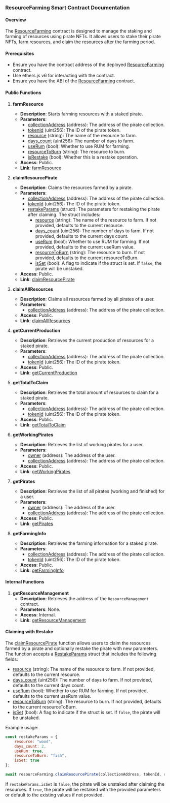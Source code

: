 ### ResourceFarming Smart Contract Documentation

#### Overview
The [ResourceFarming](https://github.com/arrland/strategy-game-smart-contracts/tree/main/contracts/ResourceFarming.sol#L16) contract is designed to manage the staking and farming of resources using pirate NFTs. It allows users to stake their pirate NFTs, farm resources, and claim the resources after the farming period.

#### Prerequisites
- Ensure you have the contract address of the deployed [ResourceFarming](https://github.com/arrland/strategy-game-smart-contracts/tree/main/contracts/ResourceFarming.sol#L16) contract.
- Use ethers.js v6 for interacting with the contract.
- Ensure you have the ABI of the [ResourceFarming](https://github.com/arrland/strategy-game-smart-contracts/tree/main/contracts/ResourceFarming.sol#L16) contract.

#### Public Functions

1. **farmResource**
    - **Description**: Starts farming resources with a staked pirate.
    - **Parameters**:
      - [collectionAddress](https://github.com/arrland/strategy-game-smart-contracts/tree/main/contracts/ResourceFarming.sol#L23) (address): The address of the pirate collection.
      - [tokenId](https://github.com/arrland/strategy-game-smart-contracts/tree/main/contracts/ResourceFarming.sol#L24) (uint256): The ID of the pirate token.
      - [resource](https://github.com/arrland/strategy-game-smart-contracts/tree/main/contracts/ResourceFarming.sol#L26) (string): The name of the resource to farm.
      - [days_count](https://github.com/arrland/strategy-game-smart-contracts/tree/main/contracts/ResourceFarming.sol#L99) (uint256): The number of days to farm.
      - [useRum](https://github.com/arrland/strategy-game-smart-contracts/tree/main/contracts/ResourceFarming.sol#L28) (bool): Whether to use RUM for farming.
      - [resourceToBurn](https://github.com/arrland/strategy-game-smart-contracts/tree/main/contracts/ResourceFarming.sol#L101) (string): The resource to burn.
      - [isRestake](https://github.com/arrland/strategy-game-smart-contracts/tree/main/contracts/ResourceFarming.sol#L102) (bool): Whether this is a restake operation.
    - **Access**: Public.
    - **Link**: [farmResource](https://github.com/arrland/strategy-game-smart-contracts/tree/main/contracts/ResourceFarming.sol#L90)

2. **claimResourcePirate**
    - **Description**: Claims the resources farmed by a pirate.
    - **Parameters**:
      - [collectionAddress](https://github.com/arrland/strategy-game-smart-contracts/tree/main/contracts/ResourceFarming.sol#L23) (address): The address of the pirate collection.
      - [tokenId](https://github.com/arrland/strategy-game-smart-contracts/tree/main/contracts/ResourceFarming.sol#L24) (uint256): The ID of the pirate token.
      - [restakeParams](https://github.com/arrland/strategy-game-smart-contracts/tree/main/contracts/ResourceFarming.sol#L102) (struct): The parameters for restaking the pirate after claiming. The struct includes:
        - [resource](https://github.com/arrland/strategy-game-smart-contracts/tree/main/contracts/ResourceFarming.sol#L34) (string): The name of the resource to farm. If not provided, defaults to the current resource.
        - [days_count](https://github.com/arrland/strategy-game-smart-contracts/tree/main/contracts/ResourceFarming.sol#L36) (uint256): The number of days to farm. If not provided, defaults to the current days count.
        - [useRum](https://github.com/arrland/strategy-game-smart-contracts/tree/main/contracts/ResourceFarming.sol#L35) (bool): Whether to use RUM for farming. If not provided, defaults to the current useRum value.
        - [resourceToBurn](https://github.com/arrland/strategy-game-smart-contracts/tree/main/contracts/ResourceFarming.sol#L37) (string): The resource to burn. If not provided, defaults to the current resourceToBurn.
        - [isSet](https://github.com/arrland/strategy-game-smart-contracts/tree/main/contracts/ResourceFarming.sol#L45) (bool): A flag to indicate if the struct is set. If `false`, the pirate will be unstaked.
    - **Access**: Public.
    - **Link**: [claimResourcePirate](https://github.com/arrland/strategy-game-smart-contracts/tree/main/contracts/ResourceFarming.sol#L165)

3. **claimAllResources**
    - **Description**: Claims all resources farmed by all pirates of a user.
    - **Parameters**:
      - [collectionAddress](https://github.com/arrland/strategy-game-smart-contracts/tree/main/contracts/ResourceFarming.sol#L23) (address): The address of the pirate collection.
    - **Access**: Public.
    - **Link**: [claimAllResources](https://github.com/arrland/strategy-game-smart-contracts/tree/main/contracts/ResourceFarming.sol#L200)

4. **getCurrentProduction**
    - **Description**: Retrieves the current production of resources for a staked pirate.
    - **Parameters**:
      - [collectionAddress](https://github.com/arrland/strategy-game-smart-contracts/tree/main/contracts/ResourceFarming.sol#L23) (address): The address of the pirate collection.
      - [tokenId](https://github.com/arrland/strategy-game-smart-contracts/tree/main/contracts/ResourceFarming.sol#L24) (uint256): The ID of the pirate token.
    - **Access**: Public.
    - **Link**: [getCurrentProduction](https://github.com/arrland/strategy-game-smart-contracts/tree/main/contracts/ResourceFarming.sol#L215)

5. **getTotalToClaim**
    - **Description**: Retrieves the total amount of resources to claim for a staked pirate.
    - **Parameters**:
      - [collectionAddress](https://github.com/arrland/strategy-game-smart-contracts/tree/main/contracts/ResourceFarming.sol#L23) (address): The address of the pirate collection.
      - [tokenId](https://github.com/arrland/strategy-game-smart-contracts/tree/main/contracts/ResourceFarming.sol#L24) (uint256): The ID of the pirate token.
    - **Access**: Public.
    - **Link**: [getTotalToClaim](https://github.com/arrland/strategy-game-smart-contracts/tree/main/contracts/ResourceFarming.sol#L225)

6. **getWorkingPirates**
    - **Description**: Retrieves the list of working pirates for a user.
    - **Parameters**:
      - [owner](https://github.com/arrland/strategy-game-smart-contracts/tree/main/contracts/ResourceFarming.sol#L25) (address): The address of the user.
      - [collectionAddress](https://github.com/arrland/strategy-game-smart-contracts/tree/main/contracts/ResourceFarming.sol#L23) (address): The address of the pirate collection.
    - **Access**: Public.
    - **Link**: [getWorkingPirates](https://github.com/arrland/strategy-game-smart-contracts/tree/main/contracts/ResourceFarming.sol#L235)

7. **getPirates**
    - **Description**: Retrieves the list of all pirates (working and finished) for a user.
    - **Parameters**:
      - [owner](https://github.com/arrland/strategy-game-smart-contracts/tree/main/contracts/ResourceFarming.sol#L25) (address): The address of the user.
      - [collectionAddress](https://github.com/arrland/strategy-game-smart-contracts/tree/main/contracts/ResourceFarming.sol#L23) (address): The address of the pirate collection.
    - **Access**: Public.
    - **Link**: [getPirates](https://github.com/arrland/strategy-game-smart-contracts/tree/main/contracts/ResourceFarming.sol#L255)

8. **getFarmingInfo**
    - **Description**: Retrieves the farming information for a staked pirate.
    - **Parameters**:
      - [collectionAddress](https://github.com/arrland/strategy-game-smart-contracts/tree/main/contracts/ResourceFarming.sol#L23) (address): The address of the pirate collection.
      - [tokenId](https://github.com/arrland/strategy-game-smart-contracts/tree/main/contracts/ResourceFarming.sol#L24) (uint256): The ID of the pirate token.
    - **Access**: Public.
    - **Link**: [getFarmingInfo](https://github.com/arrland/strategy-game-smart-contracts/tree/main/contracts/ResourceFarming.sol#L265)

#### Internal Functions

1. **getResourceManagement**
   - **Description**: Retrieves the address of the `ResourceManagement` contract.
   - **Parameters**: None.
   - **Access**: Internal.
   - **Link**: [getResourceManagement](https://github.com/arrland/strategy-game-smart-contracts/tree/main/contracts/ResourceFarming.sol#L30)

#### Claiming with Restake

The [claimResourcePirate](https://github.com/arrland/strategy-game-smart-contracts/tree/main/contracts/ResourceFarming.sol#L225) function allows users to claim the resources farmed by a pirate and optionally restake the pirate with new parameters. The function accepts a [RestakeParams](https://github.com/arrland/strategy-game-smart-contracts/tree/main/contracts/ResourceFarming.sol#L40) struct that includes the following fields:

- [resource](https://github.com/arrland/strategy-game-smart-contracts/tree/main/contracts/ResourceFarming.sol#L34) (string): The name of the resource to farm. If not provided, defaults to the current resource.
- [days_count](https://github.com/arrland/strategy-game-smart-contracts/tree/main/contracts/ResourceFarming.sol#L36) (uint256): The number of days to farm. If not provided, defaults to the current days count.
- [useRum](https://github.com/arrland/strategy-game-smart-contracts/tree/main/contracts/ResourceFarming.sol#L35) (bool): Whether to use RUM for farming. If not provided, defaults to the current useRum value.
- [resourceToBurn](https://github.com/arrland/strategy-game-smart-contracts/tree/main/contracts/ResourceFarming.sol#L37) (string): The resource to burn. If not provided, defaults to the current resourceToBurn.
- [isSet](https://github.com/arrland/strategy-game-smart-contracts/tree/main/contracts/ResourceFarming.sol#L45) (bool): A flag to indicate if the struct is set. If `false`, the pirate will be unstaked.

Example usage:

```javascript
const restakeParams = {
    resource: "wood",
    days_count: 2,
    useRum: true,
    resourceToBurn: "fish",
    isSet: true
};

await resourceFarming.claimResourcePirate(collectionAddress, tokenId, restakeParams);
```

If `restakeParams.isSet` is `false`, the pirate will be unstaked after claiming the resources. If `true`, the pirate will be restaked with the provided parameters or default to the existing values if not provided.